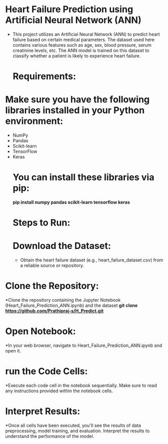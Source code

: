# Heart Failure Prediction using Artificial Neural Network (ANN)
* This project utilizes an Artificial Neural Network (ANN) to predict heart failure based on certain medical parameters. The dataset used here contains various features such as age, sex, blood pressure, serum creatinine levels, etc. The ANN model is trained on this dataset to classify whether a patient is likely to experience heart failure.
  # Requirements:
# Make sure you have the following libraries installed in your Python environment:

* NumPy
* Pandas
* Scikit-learn
* TensorFlow
* Keras
  # You can install these libraries via pip:
  **pip install numpy pandas scikit-learn tensorflow keras**
  # Steps to Run:
  # Download the Dataset:
  * Obtain the heart failure dataset (e.g., heart_failure_dataset.csv) from a reliable source or repository.

# Clone the Repository: 
*Clone the repository containing the Jupyter Notebook (Heart_Failure_Prediction_ANN.ipynb) and the dataset
**git clone https://github.com/Prathipraj-s/H_Predict.git**
# Open Notebook: 
*In your web browser, navigate to Heart_Failure_Prediction_ANN.ipynb and open it.

# run the Code Cells: 
*Execute each code cell in the notebook sequentially. Make sure to read any instructions provided within the notebook cells.

# Interpret Results: 
*Once all cells have been executed, you'll see the results of data preprocessing, model training, and evaluation. Interpret the results to understand the performance of the model.
  
